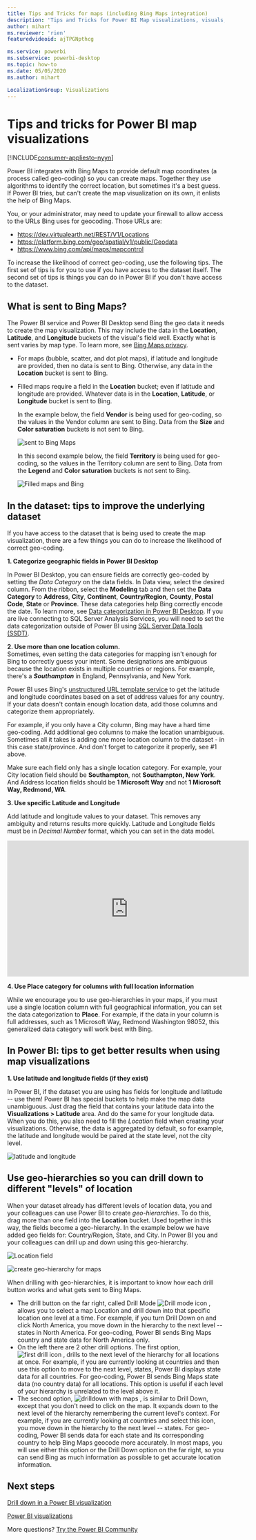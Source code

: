 ```yaml
---
title: Tips and Tricks for maps (including Bing Maps integration)
description: 'Tips and Tricks for Power BI Map visualizations, visuals, locations, longitude and latitude, and how they work with Bing Maps. '
author: mihart
ms.reviewer: 'rien'
featuredvideoid: ajTPGNpthcg

ms.service: powerbi
ms.subservice: powerbi-desktop
ms.topic: how-to
ms.date: 05/05/2020
ms.author: mihart

LocalizationGroup: Visualizations
---
```

# Tips and tricks for Power BI map visualizations

[!INCLUDE[consumer-appliesto-nyyn](../includes/consumer-appliesto-nyyn.md)]    

Power BI integrates with Bing Maps to provide default map coordinates (a process called geo-coding) so you can create maps. Together they use algorithms to identify the correct location, but sometimes it's a best guess. If Power BI tries, but can't create the map visualization on its own, it enlists the help of Bing Maps. 

You, or your administrator, may need to update your firewall to allow access to the URLs Bing uses for geocoding.  Those URLs are:
* https://dev.virtualearth.net/REST/V1/Locations
* https://platform.bing.com/geo/spatial/v1/public/Geodata
* https://www.bing.com/api/maps/mapcontrol

To increase the likelihood of correct geo-coding, use the following tips. The first set of tips is for you to use if you have access to the dataset itself. The second set of tips is things you can do in Power BI if you don't have access to the dataset. 

## What is sent to Bing Maps?
The Power BI service and Power BI Desktop send Bing the geo data it needs to create the map visualization. This may include the data in the **Location**, **Latitude**, and **Longitude** buckets of the visual's field well. Exactly what is sent varies by map type. To learn more, see [Bing Maps privacy](https://go.microsoft.com/fwlink/?LinkID=248686).

* For maps (bubble, scatter, and dot plot maps), if latitude and longitude are provided, then no data is sent to Bing. Otherwise, any data in the **Location** bucket is sent to Bing.     

* Filled maps require a field in the **Location** bucket; even if latitude and longitude are provided. Whatever data is in the **Location**, **Latitude**, or **Longitude** bucket is sent to Bing.
  
    In the example below, the field **Vendor** is being used for geo-coding, so the values in the Vendor column are sent to Bing. Data from the **Size** and **Color saturation** buckets is not sent to Bing.
  
    ![sent to Bing Maps](./media/power-bi-map-tips-and-tricks/power-bi-sent-to-bing-new.png)
  
    In this second example below, the field **Territory** is being used for geo-coding, so the values in the Territory column are sent to Bing. Data from the **Legend** and **Color saturation** buckets is not sent to Bing.
  
    ![Filled maps and Bing](./media/power-bi-map-tips-and-tricks/power-bi-filled-map.png)

## In the dataset: tips to improve the underlying dataset
If you have access to the dataset that is being used to create the map visualization, there are a few things you can do to increase the likelihood of correct geo-coding.

**1. Categorize geographic fields in Power BI Desktop**

In Power BI Desktop, you can ensure fields are correctly geo-coded by setting the *Data Category* on the data fields. In Data view, select the desired column. From the ribbon, select the **Modeling** tab and then set the **Data Category** to **Address**, **City**, **Continent**, **Country/Region**, **County**, **Postal Code**, **State** or **Province**. These data categories help Bing correctly encode the date. To learn more, see [Data categorization in Power BI Desktop](../transform-model/desktop-data-categorization.md). If you are live connecting to SQL Server Analysis Services, you will need to set the data categorization outside of Power BI using [SQL Server Data Tools (SSDT)](/sql/ssdt/download-sql-server-data-tools-ssdt).

**2. Use more than one location column.**    
 Sometimes, even setting the data categories for mapping isn't enough for Bing to correctly guess your intent. Some designations are ambiguous because the location exists in multiple countries or regions. For example, there's a ***Southampton*** in England, Pennsylvania, and New York.

Power BI uses Bing's [unstructured URL template service](/bingmaps/rest-services/locations/find-a-location-by-address) to get the latitude and longitude coordinates based on a set of address values for any country. If your data doesn't contain enough location data, add those columns and categorize them appropriately.

 For example, if you only have a City column, Bing may have a hard time geo-coding. Add additional geo columns to make the location unambiguous.  Sometimes all it takes is adding one more location column to the dataset - in this case state/province. And don't forget to categorize it properly, see #1 above.

Make sure each field only has a single location category. For example, your City location field should be **Southampton**, not **Southampton, New York**.  And Address location fields should be **1 Microsoft Way** and not **1 Microsoft Way, Redmond, WA**.

**3. Use specific Latitude and Longitude**

Add latitude and longitude values to your dataset. This removes any ambiguity and returns results more quickly. Latitude and Longitude fields must be in *Decimal Number* format, which you can set in the data model.

<iframe width="560" height="315" src="https://www.youtube.com/embed/ajTPGNpthcg" frameborder="0" allowfullscreen></iframe>

**4. Use Place category for columns with full location information**

While we encourage you to use geo-hierarchies in your maps, if you must use a single location column with full geographical information, you can set the data categorization to **Place**. For example, if the data in your column is full addresses, such as 1 Microsoft Way, Redmond Washington 98052, this generalized data category will work best with Bing. 

## In Power BI: tips to get better results when using map visualizations
**1. Use latitude and longitude fields (if they exist)**

In Power BI, if the dataset you are using has fields for longitude and latitude -- use them!  Power BI has special buckets to help make the map data unambiguous. Just drag the field that contains your latitude data into the **Visualizations > Latitude** area.  And do the same for your longitude data. When you do this, you also need to fill the *Location* field when creating your visualizations. Otherwise, the data is aggregated by default, so for example, the latitude and longitude would be paired at the state level, not the city level.

![latitude and longitude](./media/power-bi-map-tips-and-tricks/pbi_latitude.png) 

## Use geo-hierarchies so you can drill down to different "levels" of location
When your dataset already has different levels of location data, you and your colleagues can use Power BI to create *geo-hierarchies*. To do this, drag more than one field into the **Location** bucket. Used together in this way, the fields become a geo-hierarchy. In the example below we have added geo fields for: Country/Region, State, and City. In Power BI you and your colleagues can drill up and down using this geo-hierarchy.

  ![Location field](./media/power-bi-map-tips-and-tricks/power-bi-hierarchy.png)

   ![create geo-hierarchy for maps](./media/power-bi-map-tips-and-tricks/power-bi-geo.gif)

When drilling with geo-hierarchies, it is important to know how each drill button works and what gets sent to Bing Maps. 

* The drill button on the far right, called Drill Mode ![Drill mode icon](media/power-bi-map-tips-and-tricks/power-bi-drill-down.png) , allows you to select a map Location and drill down into that specific location one level at a time. For example, if you turn Drill Down on and click North America, you move down in the hierarchy to the next level -- states in North America. For geo-coding, Power BI sends Bing Maps country and state data for North America only.  
* On the left there are 2 other drill options. The first option, ![first drill icon](media/power-bi-map-tips-and-tricks/power-bi-drill-down2.png) , drills to the next level of the hierarchy for all locations at once. For example, if you are currently looking at countries and then use this option to move to the next level, states, Power BI displays state data for all countries. For geo-coding, Power BI sends Bing Maps state data (no country data) for all locations. This option is useful if each level of your hierarchy is unrelated to the level above it. 
* The second option, ![drilldown with maps](./media/power-bi-map-tips-and-tricks/power-bi-drill-down3.png) , is similar to Drill Down, except that you don't need to click on the map.  It expands down to the next level of the hierarchy remembering the current level's context. For example, if you are currently looking at countries and select this icon, you move down in the hierarchy to the next level -- states. For geo-coding, Power BI sends data for each state and its corresponding country to help Bing Maps geocode more accurately. In most maps, you will use either this option or the Drill Down option on the far right, so you can send Bing as much information as possible to get accurate location information. 

## Next steps
[Drill down in a Power BI visualization](../consumer/end-user-drill.md)

[Power BI visualizations](power-bi-report-visualizations.md)

More questions? [Try the Power BI Community](https://community.powerbi.com/)